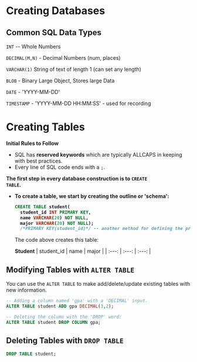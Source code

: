 <h1> Creating Databases </h1>

<h2>Common SQL Data Types</h2>

<code>INT</code> -- Whole Numbers

<code>DECIMAL(M,N)</code> - Decimal Numbers (num, places)

<code>VARCHAR(1)</code> String of text of length 1 (can set any length)

<code>BLOB</code> - Binary Large Object, Stores large Data

<code>DATE</code> - 'YYYY-MM-DD'

<code>TIMESTAMP</code> - 'YYYY-MM-DD HH:MM:SS' - used for recording

<h1>Creating Tables</h1>

<b>Initial Rules to Follow</b>
- SQL has **reserved keywords** which are typically ALLCAPS in keeping with best practices.
- Every line of SQL code ends with a <code>;</code>. 

<b>The first step in every database construction is to <code>CREATE TABLE</code>.
- To create a table, we start by creating the outline or '<b>schema</b>': 

  ```sql
  CREATE TABLE student(
    student_id INT PRIMARY KEY, 
    name VARCHAR(20) NOT NULL,
    major VARCHAR(20) NOT NULL); 
    /*PRIMARY KEY(student_id)*/ -- another method for defining the primary key
  ```
  </b>The code above creates this table: 
  
  <b>Student</b>
  | student_id | name | major |
  | :---: | :---: | :---: |
  

<h2>Modifying Tables with <code>ALTER TABLE</code></h2>
  You can use the <code>ALTER TABLE</code> to make add/delete/update existing tables with new information.<br> 

```sql
-- Adding a column named 'gpa' with a 'DECIMAL' input.
ALTER TABLE student ADD gpa DECIMAL(3,2);

-- Deleting the column with the 'DROP' word:
ALTER TABLE student DROP COLUMN gpa;
```



<h2>Deleting Tables with <code>DROP TABLE</code></h2>

```sql
DROP TABLE student;
```

